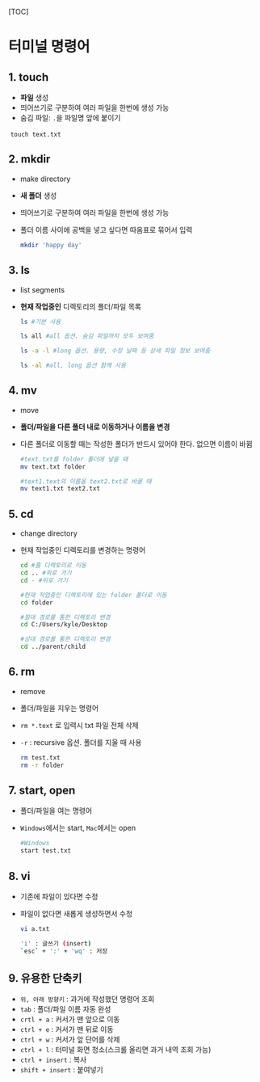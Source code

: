 [TOC]

# 터미널 명령어

## 1. touch 

- **파일** 생성
- 띄어쓰기로 구분하여 여러 파일을 한번에 생성 가능
- 숨김 파일: `.`을 파일명 앞에 붙이기

​	`touch text.txt`



## 2. mkdir

- make directory

- **새 폴더** 생성

- 띄어쓰기로 구분하여 여러 파일을 한번에 생성 가능

- 폴더 이름 사이에 공백을 넣고 싶다면 따옴표로 묶어서 입력

  ````bash
  mkdir 'happy day'
  ````



## 3. ls

- list segments

- **현재 작업중인** 디렉토리의 폴더/파일 목록

  ```bash
  ls #기본 사용
  
  ls all #all 옵션. 숨김 파일까지 모두 보여줌
  
  ls -a -l #long 옵션. 용량, 수정 날짜 등 상세 파일 정보 보여줌
  
  ls -al #all, long 옵션 함께 사용
  ```

  

## 4. mv

- move

- **폴더/파일을 다른 폴더 내로 이동하거나 이름을 변경**

- 다른 폴더로 이동할 때는 작성한 폴더가 반드시 있어야 한다. 없으면 이름이 바뀜

  ```bash
  #text.txt를 folder 폴더에 넣을 때
  mv text.txt folder 
  
  #text1.text의 이름을 text2.txt로 바꿀 때
  mv text1.txt text2.txt 
  ```

  

## 5. cd

- change directory

- 현재 작업중인 디렉토리를 변경하는 명령어

  ```bash
  cd #홈 디렉토리로 이동
  cd .. #위로 가기
  cd - #뒤로 가기
  
  #현재 작업중인 디렉토리에 있는 folder 폴더로 이동
  cd folder
  
  #절대 경로를 통한 디렉토리 변경
  cd C:/Users/kyle/Desktop
  
  #상대 경로를 통한 디렉토리 변경
  cd ../parent/child
  ```

  

## 6. rm

- remove

- 폴더/파일을 지우는 명령어

- `rm *.text` 로 입력시 txt 파일 전체 삭제

- `-r` : recursive 옵션. 폴더를 지울 때 사용

  ```bash
  rm test.txt
  rm -r folder
  ```



## 7. start, open

- 폴더/파일을 여는 명령어

- `Windows`에서는 start, `Mac`에서는 open

  ```bash
  #Windows
  start test.txt
  ```



## 8. vi

- 기존에 파일이 있다면 수정

- 파일이 없다면 새롭게 생성하면서 수정

  ```bash
  vi a.txt
  
  'i' : 글쓰기 (insert)
  `esc` + ':' + 'wq' : 저장
  ```



## 9. 유용한 단축키

- `위, 아래 방향키` : 과거에 작성했던 명령어 조회
- `tab` : 폴더/파일 이름 자동 완성
- `crtl + a` : 커서가 맨 앞으로 이동
- `ctrl + e` : 커서가 맨 뒤로 이동
- `ctrl + w` : 커서가 앞 단어를 삭제
- `ctrl + l` : 터미널 화면 청소(스크롤 올리면 과거 내역 조회 가능)
- `ctrl + insert` : 복사
- `shift + insert` : 붙여넣기